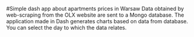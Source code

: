 #Simple dash app about apartments prices in Warsaw
Data obtained by web-scraping from the OLX website are sent to a Mongo database.
The application made in Dash generates charts based on data from database.
You can select the day to which the data relates.